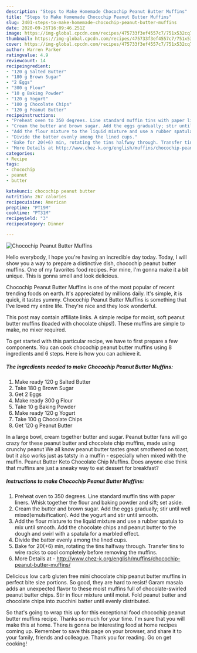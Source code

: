 ```yaml
---
description: "Steps to Make Homemade Chocochip Peanut Butter Muffins"
title: "Steps to Make Homemade Chocochip Peanut Butter Muffins"
slug: 2401-steps-to-make-homemade-chocochip-peanut-butter-muffins
date: 2020-09-26T16:09:46.251Z
image: https://img-global.cpcdn.com/recipes/475733f3ef4557c7/751x532cq70/chocochip-peanut-butter-muffins-recipe-main-photo.jpg
thumbnail: https://img-global.cpcdn.com/recipes/475733f3ef4557c7/751x532cq70/chocochip-peanut-butter-muffins-recipe-main-photo.jpg
cover: https://img-global.cpcdn.com/recipes/475733f3ef4557c7/751x532cq70/chocochip-peanut-butter-muffins-recipe-main-photo.jpg
author: Warren Parker
ratingvalue: 4.9
reviewcount: 14
recipeingredient:
- "120 g Salted Butter"
- "180 g Brown Sugar"
- "2 Eggs"
- "300 g Flour"
- "10 g Baking Powder"
- "120 g Yogurt"
- "100 g Chocolate Chips"
- "120 g Peanut Butter"
recipeinstructions:
- "Preheat oven to 350 degrees. Line standard muffin tins with paper liners. Whisk together the flour and baking powder and sift; set aside."
- "Cream the butter and brown sugar. Add the eggs gradually; stir until well mixed(emulsification). Add the yogurt and stir until smooth."
- "Add the flour mixture to the liquid mixture and use a rubber spatula to mix until smooth. Add the chocolate chips and peanut butter to the dough and swirl with a spatula for a marbled effect."
- "Divide the batter evenly among the lined cups."
- "Bake for 20(+6) min, rotating the tins halfway through. Transfer tins to wire racks to cool completely before removing the muffins."
- "More Details at http://www.chez-k.org/english/muffins/chocochip-peanut-butter-muffins/"
categories:
- Recipe
tags:
- chocochip
- peanut
- butter

katakunci: chocochip peanut butter 
nutrition: 267 calories
recipecuisine: American
preptime: "PT19M"
cooktime: "PT31M"
recipeyield: "3"
recipecategory: Dinner

---
```



![Chocochip Peanut Butter Muffins](https://img-global.cpcdn.com/recipes/475733f3ef4557c7/751x532cq70/chocochip-peanut-butter-muffins-recipe-main-photo.jpg)

Hello everybody, I hope you're having an incredible day today. Today, I will show you a way to prepare a distinctive dish, chocochip peanut butter muffins. One of my favorites food recipes. For mine, I'm gonna make it a bit unique. This is gonna smell and look delicious.

Chocochip Peanut Butter Muffins is one of the most popular of recent trending foods on earth. It's appreciated by millions daily. It's simple, it is quick, it tastes yummy. Chocochip Peanut Butter Muffins is something that I've loved my entire life. They're nice and they look wonderful.

This post may contain affiliate links. A simple recipe for moist, soft peanut butter muffins (loaded with chocolate chips!). These muffins are simple to make, no mixer required.


To get started with this particular recipe, we have to first prepare a few components. You can cook chocochip peanut butter muffins using 8 ingredients and 6 steps. Here is how you can achieve it.

<!--inarticleads1-->

##### The ingredients needed to make Chocochip Peanut Butter Muffins:

1. Make ready 120 g Salted Butter
1. Take 180 g Brown Sugar
1. Get 2 Eggs
1. Make ready 300 g Flour
1. Take 10 g Baking Powder
1. Make ready 120 g Yogurt
1. Take 100 g Chocolate Chips
1. Get 120 g Peanut Butter


In a large bowl, cream together butter and sugar. Peanut butter fans will go crazy for these peanut butter and chocolate chip muffins, made using crunchy peanut We all know peanut butter tastes great smothered on toast, but it also works just as tatsty in a muffin - especially when mixed with the muffin. Peanut Butter Keto Chocolate Chip Muffins. Does anyone else think that muffins are just a sneaky way to eat dessert for breakfast? 

<!--inarticleads2-->

##### Instructions to make Chocochip Peanut Butter Muffins:

1. Preheat oven to 350 degrees. Line standard muffin tins with paper liners. Whisk together the flour and baking powder and sift; set aside.
1. Cream the butter and brown sugar. Add the eggs gradually; stir until well mixed(emulsification). Add the yogurt and stir until smooth.
1. Add the flour mixture to the liquid mixture and use a rubber spatula to mix until smooth. Add the chocolate chips and peanut butter to the dough and swirl with a spatula for a marbled effect.
1. Divide the batter evenly among the lined cups.
1. Bake for 20(+6) min, rotating the tins halfway through. Transfer tins to wire racks to cool completely before removing the muffins.
1. More Details at - http://www.chez-k.org/english/muffins/chocochip-peanut-butter-muffins/


Delicious low carb gluten free mini chocolate chip peanut butter muffins in perfect bite size portions. So good, they are hard to resist! Garam masala adds an unexpected flavor to these moist muffins full of chocolate-swirled peanut butter chips. Stir in flour mixture until moist. Fold peanut butter and chocolate chips into zucchini batter until evenly distributed. 

So that's going to wrap this up for this exceptional food chocochip peanut butter muffins recipe. Thanks so much for your time. I'm sure that you will make this at home. There is gonna be interesting food at home recipes coming up. Remember to save this page on your browser, and share it to your family, friends and colleague. Thank you for reading. Go on get cooking!
